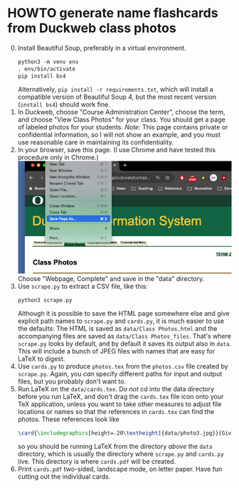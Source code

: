 # HOWTO generate name flashcards from Duckweb class photos

0.  Install Beautiful Soup, preferably in a virtual environment. 
    ```commandline
    python3 -m venv env
    . env/bin/activate
    pip install bs4
    ```
    Alternatively, `pip install -r requirements.txt`, which will
    install a compatible version of Beautiful Soup 4, but the most
    recent version (`install bs4`) should work fine. 
1.  In Duckweb, choose "Course Administration Center", choose the 
     term, and choose "View Class Photos" for your class. You 
    should get a page of labeled photos for your students.
    _Note:_ This page contains private or confidential information,
    so I will not show an example, and you must use reasonable care in
    maintaining its confidentiality. 
2. In your browser, save this page. (I use Chrome and have tested 
   this procedure only in Chrome.)  
    ![Save page as](img/SavePage.png)
   Choose "Webpage, Complete" and save in the "data" directory. 
3. Use `scrape.py` to extract a CSV file, like this: 
   ```commandline
   python3 scrape.py
   ```
   Although it is possible to save the HTML page somewhere else and 
   give explicit path names to `scrape.py` and `cards.py`, it is 
   much easier to use the defaults:  The HTML is saved as 
   `data/Class Photos.html` and the accompanying files are saved
    as `data/Class Photos_files`.  That's where `scrape.py` looks by
    default, and by default it saves its output also in `data`.  
   This will include a bunch of JPEG files with names that are easy 
   for LaTeX to digest. 
4. Use `cards.py` to produce `photos.tex` from the `photos.csv` file 
     created by
    `scrape.py`.  Again, you _can_ specify different paths for input 
   and output files, but you probably don't want to. 
5. Run LaTeX on the `data/cards.tex`. Do _not_ cd into the data 
   directory before you run LaTeX, and don't drag the `cards.tex` 
   file icon onto your TeX application, unless you want to take 
   other measures to adjust file locations or names so that the 
   references in `cards.tex` can find the photos.  These 
   references look like 
   ```latex
   \card{\includegraphics[height=.20\textheight]{data/photo3.jpg}}{Given\\Surname}
   ```
   so you should be running LaTeX from the directory _above_ the 
   `data` directory, which is usually the directory where
   `scrape.py` and `cards.py` live.  This directory is where
   `cards.pdf` will be created. 
6. Print `cards.pdf` two-sided, landscape mode, on letter paper. 
   Have fun cutting out the individual cards. 